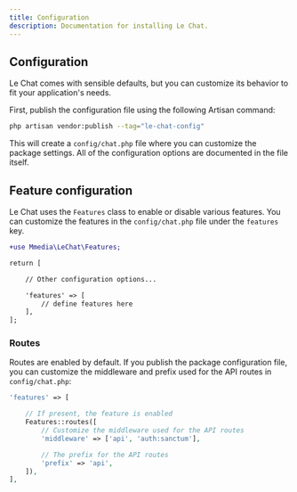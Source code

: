 ```yaml
---
title: Configuration
description: Documentation for installing Le Chat.
---
```


## Configuration

Le Chat comes with sensible defaults, but you can customize its behavior to fit your application's needs.

First, publish the configuration file using the following Artisan command:
```bash
php artisan vendor:publish --tag="le-chat-config"
```

This will create a `config/chat.php` file where you can customize the package settings. All of the configuration options are documented in the file itself.

## Feature configuration
Le Chat uses the `Features` class to enable or disable various features. You can customize the features in the `config/chat.php` file under the `features` key.
```diff lang="php"
+use Mmedia\LeChat\Features;

return [

    // Other configuration options...

    'features' => [
        // define features here
    ],
];
```
### Routes
Routes are enabled by default. If you publish the package configuration file, you can customize the middleware and prefix used for the API routes in `config/chat.php`:

```php
'features' => [

    // If present, the feature is enabled
    Features::routes([
        // Customize the middleware used for the API routes
        'middleware' => ['api', 'auth:sanctum'],

        // The prefix for the API routes
        'prefix' => 'api',
    ]),
],
```
